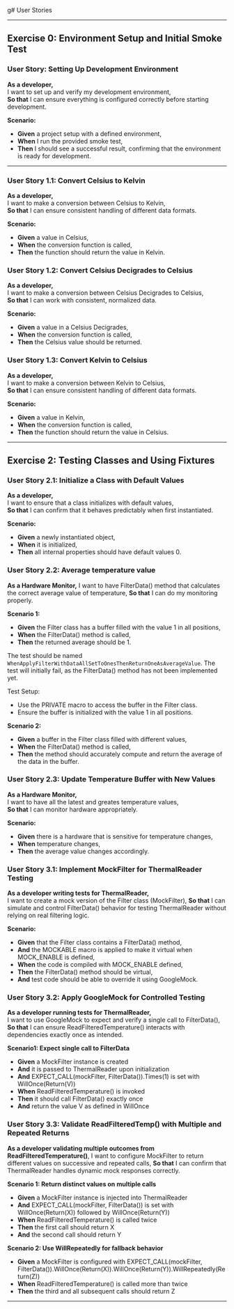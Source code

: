 g# User Stories

---

## **Exercise 0: Environment Setup and Initial Smoke Test**

### **User Story: Setting Up Development Environment**

**As a developer,**  
I want to set up and verify my development environment,  
**So that** I can ensure everything is configured correctly before starting development.

**Scenario:**

- **Given** a project setup with a defined environment,
- **When** I run the provided smoke test,
- **Then** I should see a successful result, confirming that the environment is ready for development.

---

### **User Story 1.1: Convert Celsius to Kelvin**

**As a developer,**  
I want to make a conversion between Celsius to Kelvin,  
**So that** I can ensure consistent handling of different data formats.

**Scenario:**

- **Given** a value in Celsius,  
- **When** the conversion function is called,  
- **Then** the function should return the value in Kelvin.

### **User Story 1.2: Convert Celsius Decigrades to Celsius**

**As a developer,**  
I want to make a conversion between Celsius Decigrades to Celsius,  
**So that** I can work with consistent, normalized data.

**Scenario:**

- **Given** a value in a Celsius Decigrades,  
- **When** the conversion function is called,  
- **Then** the Celsius value should be returned.

### **User Story 1.3: Convert Kelvin to Celsius**

**As a developer,**  
I want to make a conversion between Kelvin to Celsius,  
**So that** I can ensure consistent handling of different data formats.

**Scenario:**

- **Given** a value in Kelvin,  
- **When** the conversion function is called,  
- **Then** the function should return the value in Celsius.

---

## **Exercise 2: Testing Classes and Using Fixtures**

### **User Story 2.1: Initialize a Class with Default Values**

**As a developer,**  
I want to ensure that a class initializes with default values,  
**So that** I can confirm that it behaves predictably when first instantiated.

**Scenario:**

- **Given** a newly instantiated object,  
- **When** it is initialized,  
- **Then** all internal properties should have default values 0.

### User Story 2.2: Average temperature value 

**As a Hardware Monitor,**
I want to have FilterData() method that calculates the correct average value of temperature,
**So that** I can do my monitoring properly.

**Scenario 1:**
- **Given** the Filter class has a buffer filled with the value 1 in all positions,
- **When** the FilterData() method is called,
- **Then** the returned average should be 1.

The test should be named `WhenApplyFilterWithDataAllSetToOnesThenReturnOneAsAverageValue`.
The test will initially fail, as the FilterData() method has not been implemented yet.

Test Setup:
- Use the PRIVATE macro to access the buffer in the Filter class.
- Ensure the buffer is initialized with the value 1 in all positions.


**Scenario 2:**
- **Given** a buffer in the Filter class filled with different values,
- **When** the FilterData() method is called,
- **Then** the method should accurately compute and return the average of the data in the buffer.


### **User Story 2.3: Update Temperature Buffer with New Values**

**As a Hardware Monitor,**  
I want to have all the latest and greates temperature values,  
**So that** I can monitor hardware appropriately.

**Scenario:**

- **Given** there is a hardware that is sensitive for temperature changes,  
- **When** temperature changes,  
- **Then** the average value changes accordingly.

### **User Story 3.1: Implement MockFilter for ThermalReader Testing**

**As a developer writing tests for ThermalReader,**  
I want to create a mock version of the Filter class (MockFilter),
**So that** I can simulate and control FilterData() behavior for testing ThermalReader without relying on real filtering logic.

**Scenario:**

- **Given** that the Filter class contains a FilterData() method,
- **And** the MOCKABLE macro is applied to make it virtual when MOCK_ENABLE is defined,
- **When** the code is compiled with MOCK_ENABLE defined,
- **Then** the FilterData() method should be virtual,
- **And** test code should be able to override it using GoogleMock.


### **User Story 3.2: Apply GoogleMock for Controlled Testing**

**As a developer running tests for ThermalReader,**  
I want to use GoogleMock to expect and verify a single call to FilterData(),
**So that** I can ensure ReadFilteredTemperature() interacts with dependencies exactly once as intended.

**Scenario1: Expect single call to FilterData**

- **Given** a MockFilter instance is created
- **And** it is passed to ThermalReader upon initialization
- **And** EXPECT_CALL(mockFilter, FilterData()).Times(1) is set with WillOnce(Return(V))
- **When** ReadFilteredTemperature() is invoked
- **Then** it should call FilterData() exactly once
- **And** return the value V as defined in WillOnce


### **User Story 3.3: Validate ReadFilteredTemp() with Multiple and Repeated Returns**

**As a developer validating multiple outcomes from ReadFilteredTemperature()**,
I want to configure MockFilter to return different values on successive and repeated calls,
**So that** I can confirm that ThermalReader handles dynamic mock responses correctly.

**Scenario 1: Return distinct values on multiple calls**
- **Given** a MockFilter instance is injected into ThermalReader
- **And** EXPECT_CALL(mockFilter, FilterData()) is set with WillOnce(Return(X)) followed by WillOnce(Return(Y))
- **When** ReadFilteredTemperature() is called twice
- **Then** the first call should return X
- **And** the second call should return Y


**Scenario 2: Use WillRepeatedly for fallback behavior**
- **Given** a MockFilter is configured with EXPECT_CALL(mockFilter, FilterData()).WillOnce(Return(X)).WillOnce(Return(Y)).WillRepeatedly(Return(Z))
- **When** ReadFilteredTemperature() is called more than twice
- **Then** the third and all subsequent calls should return Z 


---
